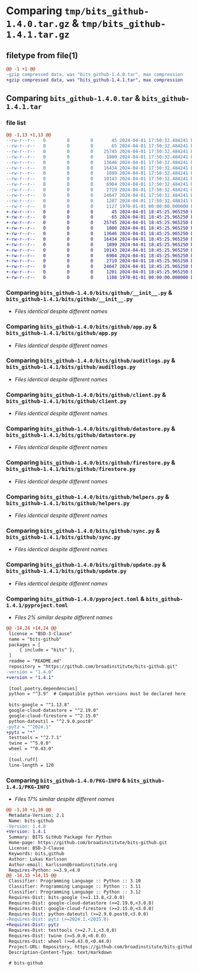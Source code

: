 # Comparing `tmp/bits_github-1.4.0.tar.gz` & `tmp/bits_github-1.4.1.tar.gz`

## filetype from file(1)

```diff
@@ -1 +1 @@
-gzip compressed data, was "bits_github-1.4.0.tar", max compression
+gzip compressed data, was "bits_github-1.4.1.tar", max compression
```

## Comparing `bits_github-1.4.0.tar` & `bits_github-1.4.1.tar`

### file list

```diff
@@ -1,13 +1,13 @@
--rw-r--r--   0        0        0       45 2024-04-01 17:50:32.484241 bits_github-1.4.0/README.md
--rw-r--r--   0        0        0       65 2024-04-01 17:50:32.484241 bits_github-1.4.0/bits/__init__.py
--rw-r--r--   0        0        0    25745 2024-04-01 17:50:32.484241 bits_github-1.4.0/bits/github/__init__.py
--rw-r--r--   0        0        0     1800 2024-04-01 17:50:32.484241 bits_github-1.4.0/bits/github/app.py
--rw-r--r--   0        0        0    13646 2024-04-01 17:50:32.484241 bits_github-1.4.0/bits/github/auditlogs.py
--rw-r--r--   0        0        0    16434 2024-04-01 17:50:32.484241 bits_github-1.4.0/bits/github/client.py
--rw-r--r--   0        0        0     1899 2024-04-01 17:50:32.484241 bits_github-1.4.0/bits/github/datastore.py
--rw-r--r--   0        0        0    10143 2024-04-01 17:50:32.484241 bits_github-1.4.0/bits/github/firestore.py
--rw-r--r--   0        0        0     6904 2024-04-01 17:50:32.484241 bits_github-1.4.0/bits/github/helpers.py
--rw-r--r--   0        0        0     2719 2024-04-01 17:50:32.484241 bits_github-1.4.0/bits/github/sync.py
--rw-r--r--   0        0        0    24647 2024-04-01 17:50:32.484241 bits_github-1.4.0/bits/github/update.py
--rw-r--r--   0        0        0     1207 2024-04-01 17:50:32.488241 bits_github-1.4.0/pyproject.toml
--rw-r--r--   0        0        0     1127 1970-01-01 00:00:00.000000 bits_github-1.4.0/PKG-INFO
+-rw-r--r--   0        0        0       45 2024-04-01 18:45:25.965250 bits_github-1.4.1/README.md
+-rw-r--r--   0        0        0       65 2024-04-01 18:45:25.965250 bits_github-1.4.1/bits/__init__.py
+-rw-r--r--   0        0        0    25745 2024-04-01 18:45:25.965250 bits_github-1.4.1/bits/github/__init__.py
+-rw-r--r--   0        0        0     1800 2024-04-01 18:45:25.965250 bits_github-1.4.1/bits/github/app.py
+-rw-r--r--   0        0        0    13646 2024-04-01 18:45:25.965250 bits_github-1.4.1/bits/github/auditlogs.py
+-rw-r--r--   0        0        0    16434 2024-04-01 18:45:25.965250 bits_github-1.4.1/bits/github/client.py
+-rw-r--r--   0        0        0     1899 2024-04-01 18:45:25.965250 bits_github-1.4.1/bits/github/datastore.py
+-rw-r--r--   0        0        0    10143 2024-04-01 18:45:25.965250 bits_github-1.4.1/bits/github/firestore.py
+-rw-r--r--   0        0        0     6904 2024-04-01 18:45:25.965250 bits_github-1.4.1/bits/github/helpers.py
+-rw-r--r--   0        0        0     2719 2024-04-01 18:45:25.965250 bits_github-1.4.1/bits/github/sync.py
+-rw-r--r--   0        0        0    24647 2024-04-01 18:45:25.965250 bits_github-1.4.1/bits/github/update.py
+-rw-r--r--   0        0        0     1201 2024-04-01 18:45:25.965250 bits_github-1.4.1/pyproject.toml
+-rw-r--r--   0        0        0     1108 1970-01-01 00:00:00.000000 bits_github-1.4.1/PKG-INFO
```

### Comparing `bits_github-1.4.0/bits/github/__init__.py` & `bits_github-1.4.1/bits/github/__init__.py`

 * *Files identical despite different names*

### Comparing `bits_github-1.4.0/bits/github/app.py` & `bits_github-1.4.1/bits/github/app.py`

 * *Files identical despite different names*

### Comparing `bits_github-1.4.0/bits/github/auditlogs.py` & `bits_github-1.4.1/bits/github/auditlogs.py`

 * *Files identical despite different names*

### Comparing `bits_github-1.4.0/bits/github/client.py` & `bits_github-1.4.1/bits/github/client.py`

 * *Files identical despite different names*

### Comparing `bits_github-1.4.0/bits/github/datastore.py` & `bits_github-1.4.1/bits/github/datastore.py`

 * *Files identical despite different names*

### Comparing `bits_github-1.4.0/bits/github/firestore.py` & `bits_github-1.4.1/bits/github/firestore.py`

 * *Files identical despite different names*

### Comparing `bits_github-1.4.0/bits/github/helpers.py` & `bits_github-1.4.1/bits/github/helpers.py`

 * *Files identical despite different names*

### Comparing `bits_github-1.4.0/bits/github/sync.py` & `bits_github-1.4.1/bits/github/sync.py`

 * *Files identical despite different names*

### Comparing `bits_github-1.4.0/bits/github/update.py` & `bits_github-1.4.1/bits/github/update.py`

 * *Files identical despite different names*

### Comparing `bits_github-1.4.0/pyproject.toml` & `bits_github-1.4.1/pyproject.toml`

 * *Files 2% similar despite different names*

```diff
@@ -14,24 +14,24 @@
 license = "BSD-3-Clause"
 name = "bits-github"
 packages = [
     { include = "bits" },
 ]
 readme = "README.md"
 repository = "https://github.com/broadinstitute/bits-github.git"
-version = "1.4.0"
+version = "1.4.1"
 
 [tool.poetry.dependencies]
 python = "^3.9"  # Compatible python versions must be declared here
 
 bits-google = "^1.13.8"
 google-cloud-datastore = "^2.19.0"
 google-cloud-firestore = "^2.15.0"
 python-dateutil = "^2.9.0.post0"
-pytz = "^2024.1"
+pytz = "*"
 testtools = "^2.7.1"
 twine = "^5.0.0"
 wheel = "^0.43.0"
 
 [tool.ruff]
 line-length = 120
```

### Comparing `bits_github-1.4.0/PKG-INFO` & `bits_github-1.4.1/PKG-INFO`

 * *Files 17% similar despite different names*

```diff
@@ -1,10 +1,10 @@
 Metadata-Version: 2.1
 Name: bits-github
-Version: 1.4.0
+Version: 1.4.1
 Summary: BITS GitHub Package for Python
 Home-page: https://github.com/broadinstitute/bits-github.git
 License: BSD-3-Clause
 Keywords: bits,github
 Author: Lukas Karlsson
 Author-email: karlsson@broadinstitute.org
 Requires-Python: >=3.9,<4.0
@@ -14,15 +14,15 @@
 Classifier: Programming Language :: Python :: 3.10
 Classifier: Programming Language :: Python :: 3.11
 Classifier: Programming Language :: Python :: 3.12
 Requires-Dist: bits-google (>=1.13.8,<2.0.0)
 Requires-Dist: google-cloud-datastore (>=2.19.0,<3.0.0)
 Requires-Dist: google-cloud-firestore (>=2.15.0,<3.0.0)
 Requires-Dist: python-dateutil (>=2.9.0.post0,<3.0.0)
-Requires-Dist: pytz (>=2024.1,<2025.0)
+Requires-Dist: pytz
 Requires-Dist: testtools (>=2.7.1,<3.0.0)
 Requires-Dist: twine (>=5.0.0,<6.0.0)
 Requires-Dist: wheel (>=0.43.0,<0.44.0)
 Project-URL: Repository, https://github.com/broadinstitute/bits-github.git
 Description-Content-Type: text/markdown
 
 # bits-github
```

